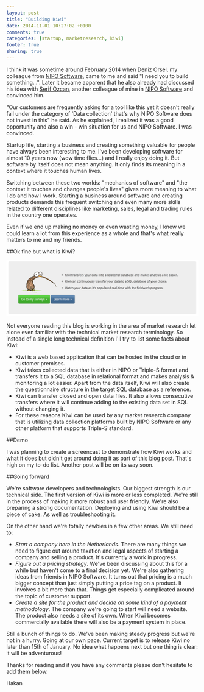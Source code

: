```yaml
---
layout: post
title: "Building Kiwi"
date: 2014-11-01 10:27:02 +0100
comments: true
categories: [startup, marketresearch, kiwi]
footer: true
sharing: true
---
```


I think it was sometime around February 2014 when Deniz Orsel, my colleague from <a href="http://www.niposoftware.com/" target="_blank">NIPO Software</a>, came to me and said "I need you to build something...". Later it became apparent that he also already had discussed his idea with <a href="https://twitter.com/serifozcan" target="_blank">Serif Ozcan</a>, another colleague of mine in <a href="http://www.niposoftware.com/" target="_blank">NIPO Software</a> and convinced him.

"Our customers are frequently asking for a tool like this yet it doesn't really fall under the category of 'Data collection' that's why NIPO Software does not invest in this" he said. As he explained, I realized it was a good opportunity and also a win - win situation for us and NIPO Software. I was convinced.

Startup life, starting a business and creating something valuable for people have always been interesting to me. I've been developing software for almost 10 years now (wow time flies...) and I really enjoy doing it. But software by itself does not mean anything. It only finds its meaning in a context where it touches human lives. 

Switching between these two worlds: "mechanics of software" and "the context it touches and changes people's lives" gives more meaning to what I do and how I work. Starting a business around software and creating products demands this frequent switching and even many more skills related to different disciplines like marketing, sales, legal and trading rules in the country one operates.

Even if we end up making no money or even wasting money, I knew we could learn a lot from this experience as a whole and that's what really matters to me and my friends.

##Ok fine but what is Kiwi?

![Kiwi Highlights](/assets/Building_Kiwi/Kiwi_Highlights.png)

Not everyone reading this blog is working in the area of market research let alone even familiar with the technical market research terminology. So instead of a single long technical definition I'll try to list some facts about Kiwi:

* Kiwi is a web based application that can be hosted in the cloud or in customer premises.
* Kiwi takes collected data that is either in NIPO or Triple-S format and transfers it to a SQL database in relational format and makes analysis & monitoring a lot easier. Apart from the data itself, Kiwi will also create the questionnaire structure in the target SQL database as a reference.
* Kiwi can transfer closed and open data files. It also allows consecutive transfers where it will continue adding to the existing data set in SQL without changing it.
* For these reasons Kiwi can be used by any market research company that is utilizing data collection platforms built by NIPO Software or any other platform that supports Triple-S standard.

##Demo

I was planning to create a screencast to demonstrate how Kiwi works and what it does but didn't get around doing it as part of this blog post. That's high on my to-do list. Another post will be on its way soon.

##Going forward

We're software developers and technologists. Our biggest strength is our technical side. The first version of Kiwi is more or less completed. We're still in the process of making it more robust and user friendly. We're also preparing a strong documentation. Deploying and using Kiwi should be a piece of cake. As well as troubleshooting it. 

On the other hand we're totally newbies in a few other areas. We still need to:

* _Start a company here in the Netherlands_. There are many things we need to figure out around taxation and legal aspects of starting a company and selling a product. It's currently a work in progress.
* _Figure out a pricing strategy_. We've been discussing about this for a while but haven't come to a final decision yet. We're also gathering ideas from friends in NIPO Software.  It turns out that pricing is a much bigger concept than just simply putting a price tag on a product. It involves a bit more than that. Things get especially complicated around the topic of customer support.
* _Create a site for the product and decide on some kind of a payment methodology_. The company we're going to start will need a website. The product also needs a site of its own. When Kiwi becomes commercially available there will also be a payment system in place.

Still a bunch of things to do. We've been making steady progress but we're not in a hurry. Going at our own pace. Current target is to release Kiwi no later than 15th of January. No idea what happens next but one thing is clear: it will be adventurous!

Thanks for reading and if you have any comments please don't hesitate to add them below.

Hakan







